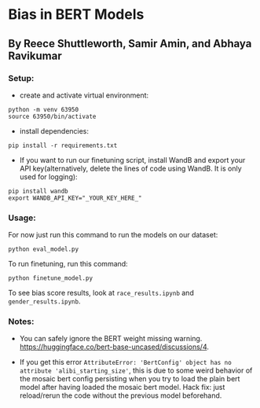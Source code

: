 # Bias in BERT Models

## By Reece Shuttleworth, Samir Amin, and Abhaya Ravikumar

### Setup:

- create and activate virtual environment:

```
python -m venv 63950
source 63950/bin/activate
```

- install dependencies:

```
pip install -r requirements.txt
```

- If you want to run our finetuning script, install WandB and export your API key(alternatively, delete the lines of code using WandB. It is only used for logging):

```
pip install wandb
export WANDB_API_KEY="_YOUR_KEY_HERE_"
```

### Usage:

For now just run this command to run the models on our dataset:

```
python eval_model.py
```

To run finetuning, run this command:

```
python finetune_model.py
```

To see bias score results, look at `race_results.ipynb` and `gender_results.ipynb`.

### Notes:

- You can safely ignore the BERT weight missing warning. https://huggingface.co/bert-base-uncased/discussions/4.

- If you get this error `AttributeError: 'BertConfig' object has no attribute 'alibi_starting_size'`, this is due to some weird behavior of the mosaic bert config persisting when you try to load the plain bert model after having loaded the mosaic bert model. Hack fix: just reload/rerun the code without the previous model beforehand.
